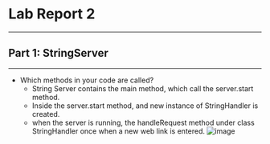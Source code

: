 # Lab Report 2
------
## Part 1: StringServer
---
- Which methods in your code are called?
  - String Server contains the main method, which call the server.start method.
  - Inside the server.start method, and new instance of StringHandler is created.
  - when the server is running, the handleRequest method under class StringHandler once when a new web link is entered. 
![image](https://user-images.githubusercontent.com/115119572/215439290-369f0642-3acc-4b07-b89d-9e7c4e69906e.png)
